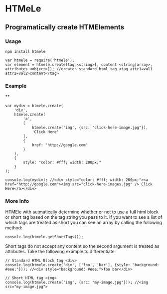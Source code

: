# HTMeLe
## Programatically create HTMElements

### Usage
```
npm install htmele
```

```
var htmele = require('htmele');
var element = htmele.create(tag <string>[, content <string|array>, attributes <object>]); //creates standard html tag <tag attr1=val1 attr2=val2>content</tag>
```

### Example

**
```
var mydiv = htmele.create(
	'div',
	htmele.create(
		'a',
		[
			htmele.create('img', {src: "click-here-image.jpg"}),
			'Click Here'
		],
		{
			href: "http://google.com"
		}
	),
	{
		style: "color: #fff; width: 200px;"
	}
);

console.log(mydiv); //<div style="color: #fff; width: 200px;"><a href="http://google.com"><img src="click-here-images.jpg" /> Click Here</a></div>
```

### More Info

HTMEle with autmatically determine whether or not to use a full html block or short tag based on the tag string you pass to it.
If you want to see a list of which tags are treated as short you can see an array by calling the following method:

```
console.log(htmele.getShortTags());
```

Short tags do not accept any content so the second argument is treated as attributes. Take the following example to differentiate:

```
// Standard HTML Block tag <div>
console.log(htmele.create('div', ['foo', 'bar'], {style: "background: #eee;"})); //<div style="background: #eee;">foo bar</div>

// Short HTML tag <img>
console.log(htmele.create('img', {src: "my-image.jpg"})); //<img src="my-image.jpg">
```
